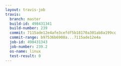 ```yaml
---
layout: travis-job
travis:
  branch: master
  build-id: 498431341
  build-number: 239
  commit: 7115ade12e4afe3cefdf5b18170a301ab8a199cc
  commit-range: b97536b6908a...7115ade12e4a
  job-id: 498431343
  job-number: 239.2
  os-name: linux
  test-result: 0
---
```

